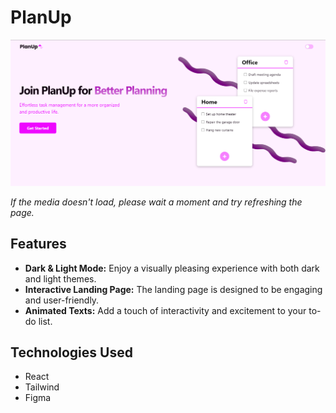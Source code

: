 # PlanUp

![Website Screenshot](PlanUp.png)

*If the media doesn't load, please wait a moment and try refreshing the page.*

## Features

- **Dark & Light Mode:** Enjoy a visually pleasing experience with both dark and light themes.
- **Interactive Landing Page:** The landing page is designed to be engaging and user-friendly.
- **Animated Texts:** Add a touch of interactivity and excitement to your to-do list.

## Technologies Used

- React
- Tailwind
- Figma
